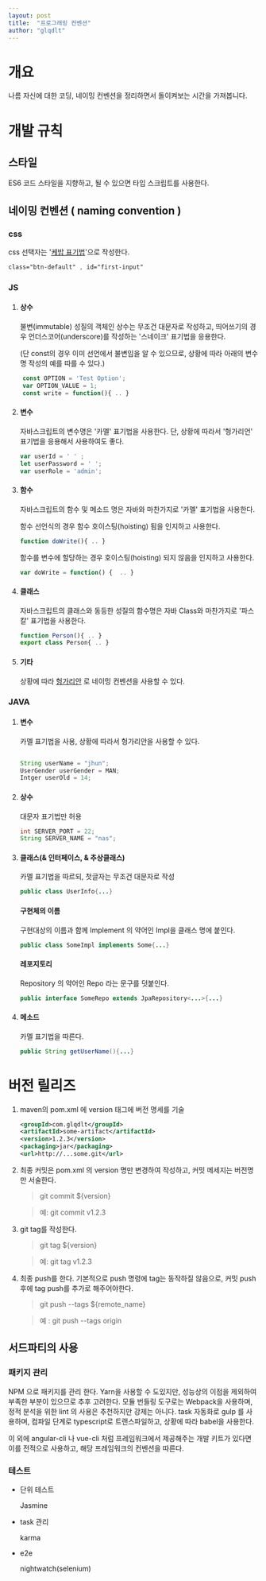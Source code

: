 ```yaml
---
layout: post
title:  "프로그래밍 컨벤션"
author: "glqdlt"
---
```


# 개요

나름 자신에 대한 코딩, 네이밍 컨벤션을 정리하면서 돌이켜보는 시간을 가져봅니다.

# 개발 규칙

## 스타일
ES6 코드 스타일을 지향하고, 될 수 있으면 타입 스크립트를 사용한다.

## 네이밍 컨벤션 ( naming convention )

### css

css 선택자는 '[케밥 표기법](http://wiki.c2.com/?KebabCase)'으로 작성한다.

```css
class="btn-default" , id="first-input"
```

### JS

1. #### 상수
    불변(immutable) 성질의 객체인 상수는 무조건 대문자로 작성하고, 띄어쓰기의 경우 언더스코어(underscore)를 작성하는 '스네이크' 표기법을 응용한다. 
    
    (단 const의 경우 이미 선언에서 불변임을 알 수 있으므로, 상황에 따라 아래의 변수명 작성의 예를 따를 수 있다.)


```javascript
    const OPTION = 'Test Option';
    var OPTION_VALUE = 1;
    const write = function(){ .. }
```

2. #### 변수

    자바스크립트의 변수명은 '카멜' 표기법을 사용한다. 단, 상황에 따라서 '헝가리언' 표기법을 응용해서 사용하여도 좋다.

    ```javascript
    var userId = ' ' ;
    let userPassword = ' ';
    var userRole = 'admin';
    ```

3. #### 함수

    자바스크립트의 함수 및 메소드 명은 자바와 마찬가지로 '카멜' 표기법을 사용한다.

    함수 선언식의 경우 함수 호이스팅(hoisting) 됨을 인지하고 사용한다.
    ```javascript
    function doWrite(){ .. } 
    ```
    
    함수를 변수에 할당하는 경우 호이스팅(hoisting) 되지 않음을 인지하고 사용한다.

    ```javascript
    var doWrite = function() {  .. } 
    ```

4. #### 클래스 

    자바스크립트의 클래스와 동등한 성질의 함수명은 자바 Class와 마찬가지로 '파스칼' 표기법을 사용한다.

    ```javascript
    function Person(){ .. } 
    export class Person{ .. }
    ```

5. #### 기타

    상황에 따라 [헝가리안](https://zetawiki.com/wiki/%ED%97%9D%EA%B0%80%EB%A6%AC%EC%96%B8_%ED%91%9C%EA%B8%B0%EB%B2%95) 로 네이밍 컨벤션을 사용할 수 있다.
        
### JAVA

1. #### 변수

    카멜 표기법을 사용, 상황에 따라서 헝가리안을 사용할 수 있다.

    ```java

    String userName = "jhun";
    UserGender userGender = MAN;
    Intger userOld = 14;

    ```
2. #### 상수

    대문자 표기법만 허용

    ```Java
    int SERVER_PORT = 22;
    String SERVER_NAME = "nas";
    ````

3. #### 클래스(& 인터페이스, & 추상클래스)

    카멜 표기법을 따르되, 첫글자는 무조건 대문자로 작성

    ```java
    public class UserInfo{...}
    ```

    #### 구현체의 이름 
    
    구현대상의 이름과 함께 Implement 의 약어인 Impl을 클래스 명에 붙인다.

    ```java
    public class SomeImpl implements Some{...}
    ```

    #### 레포지토리

    Repository 의 약어인 Repo 라는 문구를 덧붙인다.

    ```java
    public interface SomeRepo extends JpaRepository<...>{...}
    ```

4. #### 메소드

    카멜 표기법을 따른다.

    ```java
    public String getUserName(){...}
    ```

# 버전 릴리즈

1. maven의 pom.xml 에 version 태그에 버전 명세를 기술

    ```xml
    <groupId>com.glqdlt</groupId>
	<artifactId>some-artifact</artifactId>
	<version>1.2.3</version>
	<packaging>jar</packaging>
	<url>http://...some.git</url>
    ```
2. 최종 커밋은 pom.xml 의 version 명만 변경하여 작성하고, 커밋 메세지는 버전명 만 서술한다.

    >  git commit ${version} 

    > 예: git commit v1.2.3

3. git tag를 작성한다.

    > git tag ${version}

    > 예: git tag v1.2.3

4. 최종 push를 한다. 기본적으로 push 명령에 tag는 동작하질 않음으로, 커밋 push 후에 tag push를 추가로 해주어야한다.

    > git push --tags ${remote_name}

    > 예 : git push --tags origin

## 서드파티의 사용

### 패키지 관리

NPM 으로 패키지를 관리 한다. Yarn을 사용할 수 도있지만, 성능상의 이점을 제외하여 부족한 부분이 있으므로 추후 고려한다. 모듈 번들링 도구로는 Webpack을 사용하며, 정적 분석을 위한 lint 의 사용은 추천하지만 강제는 아니다. task 자동화로 gulp 를 사용하며, 컴파일 단계로 typescript로 트랜스파일하고, 상황에 따라 babel을 사용한다.

이 외에 angular-cli 나 vue-cli 처럼 프레임워크에서 제공해주는 개발 키트가 있다면 이를 전적으로 사용하고, 해당 프레임워크의 컨벤션을 따른다.

### 테스트

+ 단위 테스트
    
    Jasmine

+ task 관리

    karma

+ e2e

    nightwatch(selenium)
